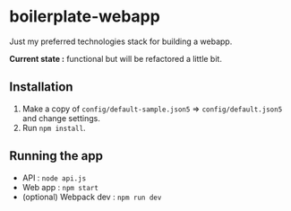 # boilerplate-webapp

Just my preferred technologies stack for building a webapp.

**Current state :** functional but will be refactored a little bit.


## Installation

1. Make a copy of `config/default-sample.json5` => `config/default.json5` and change settings.
2. Run `npm install`.

## Running the app

- API : `node api.js`
- Web app : `npm start`
- (optional) Webpack dev : `npm run dev`
